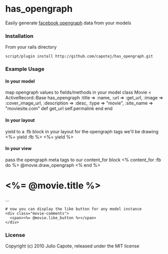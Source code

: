 # has_opengraph
Easily generate [facebook opengraph](http://developers.facebook.com/docs/opengraph) data from your models

### Installation
From your rails directory

    script/plugin install http://github.com/capotej/has_opengraph.git

### Example Usage
#### In your model
map opengraph values to fields/methods in your model
    class Movie < ActiveRecord::Base
      has_opengraph :title => :name,
                    :url => :get_url,
                    :image => :cover_image_url,
                    :description => :desc,
                    :type => "movie",
                    :site_name => "moviesite.com"
      def get_url
        self.permalink
      end
    end
#### In your layout
yield to a :fb block in your layout for the opengraph tags we'll be drawing
    <html>
      <head>
        <%= yield :fb %>
      </head>
      <body>
        <%= yield %>
      </body>
    </html>    

#### In your view
pass the opengraph meta tags to our content_for block
    <% content_for :fb do %>
      @movie.draw_opengraph
    <% end %>
    <div class="movie">
      <h1><%= @movie.title %></h1>
    </div>
    ...

    # now you can display the like button for any model instance 
    <div class="movie-comments">
      <span><%= @movie.like_button %></span>
    </div>

### License

Copyright (c) 2010 Julio Capote, released under the MIT license
